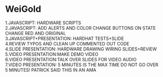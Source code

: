 # WeiGold
1.JAVASCRIPT: HARDWARE SCRIPTS\
2.JAVASCRIPT: ADD ALERTS AND COLOR CHANGE BUTTONS ON STATE CHANGE RED AND ORIGINAL\
3.JAVASCRIPT+PRESENTATION: HARDHAT TESTS+SLIDE\
4.REVIEW TYPOS AND CLEAN UP COMMENTED OUT CODE\
4.SLIDE PRESENTATION: HARDWARE DRAWING WIRING SLIDES+REVIEW\
5.VIDEO PRESENTATION:MAKE DEMO VIDEO\
6.VIDEO PRESENTATION:TALK OVER SLIDES FOR VIDEO AUDIO\
7.VIDEO PRESENTATION: 5 MINUTES IS THE MAX TIME DO NOT GO OVER 5 MINUTES! PATRICK SAID THIS IN AN AMA
